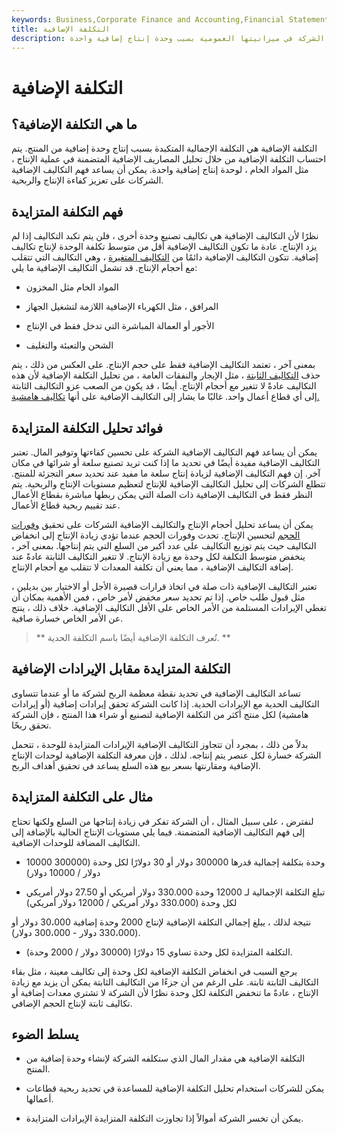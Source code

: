 ```yaml
---
keywords: Business,Corporate Finance and Accounting,Financial Statements
title: التكلفة الإضافية
description: التكلفة الإضافية هي التغيير الإجمالي الذي تواجهه الشركة في ميزانيتها العمومية بسبب وحدة إنتاج إضافية واحدة.
---
```


# التكلفة الإضافية
## ما هي التكلفة الإضافية؟

التكلفة الإضافية هي التكلفة الإجمالية المتكبدة بسبب إنتاج وحدة إضافية من المنتج. يتم احتساب التكلفة الإضافية من خلال تحليل المصاريف الإضافية المتضمنة في عملية الإنتاج ، مثل المواد الخام ، لوحدة إنتاج إضافية واحدة. يمكن أن يساعد فهم التكاليف الإضافية الشركات على تعزيز كفاءة الإنتاج والربحية.

## فهم التكلفة المتزايدة

نظرًا لأن التكاليف الإضافية هي تكاليف تصنيع وحدة أخرى ، فلن يتم تكبد التكاليف إذا لم يزد الإنتاج. عادة ما تكون التكاليف الإضافية أقل من متوسط تكلفة الوحدة لإنتاج تكاليف إضافية. تتكون التكاليف الإضافية دائمًا من [التكاليف المتغيرة](/variablecost) ، وهي التكاليف التي تتقلب مع أحجام الإنتاج. قد تشمل التكاليف الإضافية ما يلي:

- المواد الخام مثل المخزون

- المرافق ، مثل الكهرباء الإضافية اللازمة لتشغيل الجهاز

- الأجور أو العمالة المباشرة التي تدخل فقط في الإنتاج

- الشحن والتعبئة والتغليف

بمعنى آخر ، تعتمد التكاليف الإضافية فقط على حجم الإنتاج. على العكس من ذلك ، يتم حذف [التكاليف الثابتة](/fixedcost) ، مثل الإيجار والنفقات العامة ، من تحليل التكلفة الإضافية لأن هذه التكاليف عادةً لا تتغير مع أحجام الإنتاج. أيضًا ، قد يكون من الصعب عزو التكاليف الثابتة إلى أي قطاع أعمال واحد. غالبًا ما يشار إلى التكاليف الإضافية على أنها [تكاليف هامشية.](/marginalcostofproduction)

## فوائد تحليل التكلفة المتزايدة

يمكن أن يساعد فهم التكاليف الإضافية الشركة على تحسين كفاءتها وتوفير المال. تعتبر التكاليف الإضافية مفيدة أيضًا في تحديد ما إذا كنت تريد تصنيع سلعة أو شرائها في مكان آخر. إن فهم التكاليف الإضافية لزيادة إنتاج سلعة ما مفيد عند تحديد سعر التجزئة للمنتج. تتطلع الشركات إلى تحليل التكاليف الإضافية للإنتاج لتعظيم مستويات الإنتاج والربحية. يتم النظر فقط في التكاليف الإضافية ذات الصلة التي يمكن ربطها مباشرة بقطاع الأعمال عند تقييم ربحية قطاع الأعمال.

يمكن أن يساعد تحليل أحجام الإنتاج والتكاليف الإضافية الشركات على تحقيق [وفورات الحجم](/economiesofscale) لتحسين الإنتاج. تحدث وفورات الحجم عندما تؤدي زيادة الإنتاج إلى انخفاض التكاليف حيث يتم توزيع التكاليف على عدد أكبر من السلع التي يتم إنتاجها. بمعنى آخر ، ينخفض متوسط التكلفة لكل وحدة مع زيادة الإنتاج. لا تتغير التكاليف الثابتة عادةً عند إضافة التكاليف الإضافية ، مما يعني أن تكلفة المعدات لا تتقلب مع أحجام الإنتاج.

تعتبر التكاليف الإضافية ذات صلة في اتخاذ قرارات قصيرة الأجل أو الاختيار بين بديلين ، مثل قبول طلب خاص. إذا تم تحديد سعر مخفض لأمر خاص ، فمن الأهمية بمكان أن تغطي الإيرادات المستلمة من الأمر الخاص على الأقل التكاليف الإضافية. خلاف ذلك ، ينتج عن الأمر الخاص خسارة صافية.

> ** تُعرف التكلفة الإضافية أيضًا باسم التكلفة الحدية. **

>

## التكلفة المتزايدة مقابل الإيرادات الإضافية

تساعد التكاليف الإضافية في تحديد نقطة معظمة الربح لشركة ما أو عندما تتساوى التكاليف الحدية مع الإيرادات الحدية. إذا كانت الشركة تحقق إيرادات إضافية (أو إيرادات هامشية) لكل منتج أكثر من التكلفة الإضافية لتصنيع أو شراء هذا المنتج ، فإن الشركة تحقق ربحًا.

بدلاً من ذلك ، بمجرد أن تتجاوز التكاليف الإضافية الإيرادات المتزايدة للوحدة ، تتحمل الشركة خسارة لكل عنصر يتم إنتاجه. لذلك ، فإن معرفة التكلفة الإضافية لوحدات الإنتاج الإضافية ومقارنتها بسعر بيع هذه السلع يساعد في تحقيق أهداف الربح.

## مثال على التكلفة المتزايدة

لنفترض ، على سبيل المثال ، أن الشركة تفكر في زيادة إنتاجها من السلع ولكنها تحتاج إلى فهم التكاليف الإضافية المتضمنة. فيما يلي مستويات الإنتاج الحالية بالإضافة إلى التكاليف المضافة للوحدات الإضافية.

- 10000 وحدة بتكلفة إجمالية قدرها 300000 دولار أو 30 دولارًا لكل وحدة (300000 دولار / 10000 دولار)

- تبلغ التكلفة الإجمالية لـ 12000 وحدة 330.000 دولار أمريكي أو 27.50 دولار أمريكي لكل وحدة (330.000 دولار أمريكي / 12000 دولار أمريكي)

نتيجة لذلك ، يبلغ إجمالي التكلفة الإضافية لإنتاج 2000 وحدة إضافية 30،000 دولار أو (330،000 دولار - 300،000 دولار).

- التكلفة المتزايدة لكل وحدة تساوي 15 دولارًا (30000 دولار / 2000 وحدة).

يرجع السبب في انخفاض التكلفة الإضافية لكل وحدة إلى تكاليف معينة ، مثل بقاء التكاليف الثابتة ثابتة. على الرغم من أن جزءًا من التكاليف الثابتة يمكن أن يزيد مع زيادة الإنتاج ، عادةً ما تنخفض التكلفة لكل وحدة نظرًا لأن الشركة لا تشتري معدات إضافية أو تكاليف ثابتة لإنتاج الحجم الإضافي.

## يسلط الضوء

- التكلفة الإضافية هي مقدار المال الذي ستكلفه الشركة لإنشاء وحدة إضافية من المنتج.

- يمكن للشركات استخدام تحليل التكلفة الإضافية للمساعدة في تحديد ربحية قطاعات أعمالها.

- يمكن أن تخسر الشركة أموالاً إذا تجاوزت التكلفة المتزايدة الإيرادات المتزايدة.

